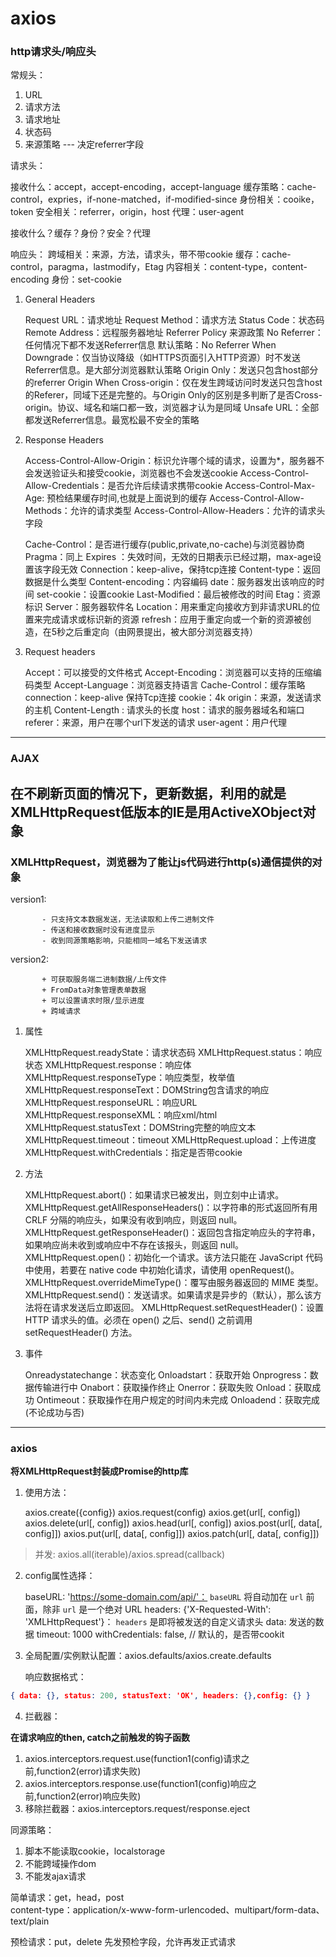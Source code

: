 # axios

### http请求头/响应头

常规头：

1. URL
2. 请求方法
3. 请求地址
4. 状态码
5. 来源策略 --- 决定referrer字段

请求头：

接收什么：accept，accept-encoding，accept-language
缓存策略：cache-control，expries，if-none-matched，if-modified-since
身份相关：cooike，token
安全相关：referrer，origin，host
代理：user-agent

接收什么？缓存？身份？安全？代理

响应头：
跨域相关：来源，方法，请求头，带不带cookie
缓存：cache-control，paragma，lastmodify，Etag
内容相关：content-type，content-encoding
身份：set-cookie

1. General Headers

    Request URL：请求地址
    Request Method：请求方法
    Status Code：状态码
    Remote Address：远程服务器地址
    Referrer Policy 来源政策
          No Referrer：任何情况下都不发送Referrer信息
          默认策略：No Referrer When Downgrade：仅当协议降级（如HTTPS页面引入HTTP资源）时不发送Referrer信息。是大部分浏览器默认策略
          Origin Only：发送只包含host部分的referrer
          Origin When Cross-origin：仅在发生跨域访问时发送只包含host的Referer，同域下还是完整的。与Origin Only的区别是多判断了是否Cross-origin。协议、域名和端口都一致，浏览器才认为是同域
           Unsafe URL：全部都发送Referrer信息。最宽松最不安全的策略

2. Response Headers

    Access-Control-Allow-Origin：标识允许哪个域的请求，设置为*，服务器不会发送验证头和接受cookie，浏览器也不会发送cookie
    Access-Control-Allow-Credentials：是否允许后续请求携带cookie
    Access-Control-Max-Age: 预检结果缓存时间,也就是上面说到的缓存
	Access-Control-Allow-Methods：允许的请求类型
	Access-Control-Allow-Headers：允许的请求头字段

    Cache-Control：是否进行缓存(public,private,no-cache)与浏览器协商
    Pragma：同上
    Expires ：失效时间，无效的日期表示已经过期，max-age设置该字段无效
    Connection：keep-alive，保持tcp连接
    Content-type：返回数据是什么类型
    Content-encoding：内容编码
    date：服务器发出该响应的时间
    set-cookie：设置cookie
    Last-Modified：最后被修改的时间
    Etag：资源标识
    Server：服务器软件名 
    Location：用来重定向接收方到非请求URL的位置来完成请求或标识新的资源 
    refresh：应用于重定向或一个新的资源被创造，在5秒之后重定向（由网景提出，被大部分浏览器支持）

3. Request headers

    Accept：可以接受的文件格式
    Accept-Encoding：浏览器可以支持的压缩编码类型
    Accept-Language：浏览器支持语言
    Cache-Control：缓存策略
    connection：keep-alive 保持Tcp连接
    cookie：4k
    origin：来源，发送请求的主机
    Content-Length : 请求头的长度
    host：请求的服务器域名和端口
    referer：来源，用户在哪个url下发送的请求
    user-agent：用户代理

---

### AJAX

**在不刷新页面的情况下，更新数据，利用的就是XMLHttpRequest低版本的IE是用ActiveXObject对象**
---

### XMLHttpRequest，浏览器为了能让js代码进行http(s)通信提供的对象

   version1:

           - 只支持文本数据发送，无法读取和上传二进制文件
           - 传送和接收数据时没有进度显示
           - 收到同源策略影响，只能相同一域名下发送请求

   version2:

           + 可获取服务端二进制数据/上传文件
           + FromData对象管理表单数据
           + 可以设置请求时限/显示进度
           + 跨域请求

1. 属性 

     XMLHttpRequest.readyState：请求状态码
     XMLHttpRequest.status：响应状态
     XMLHttpRequest.response：响应体
     XMLHttpRequest.responseType：响应类型，枚举值
     XMLHttpRequest.responseText：DOMString包含请求的响应        
     XMLHttpRequest.responseURL：响应URL
     XMLHttpRequest.responseXML：响应xml/html
     XMLHttpRequest.statusText：DOMString完整的响应文本
     XMLHttpRequest.timeout：timeout
     XMLHttpRequest.upload：上传进度
     XMLHttpRequest.withCredentials：指定是否带cookie

2. 方法 

     XMLHttpRequest.abort()：如果请求已被发出，则立刻中止请求。
     XMLHttpRequest.getAllResponseHeaders()：以字符串的形式返回所有用 CRLF 分隔的响应头，如果没有收到响应，则返回 null。
     XMLHttpRequest.getResponseHeader()：返回包含指定响应头的字符串，如果响应尚未收到或响应中不存在该报头，则返回 null。
     XMLHttpRequest.open()：初始化一个请求。该方法只能在 JavaScript 代码中使用，若要在 native code 中初始化请求，请使用 openRequest()。
     XMLHttpRequest.overrideMimeType()：覆写由服务器返回的 MIME 类型。
     XMLHttpRequest.send()：发送请求。如果请求是异步的（默认），那么该方法将在请求发送后立即返回。
     XMLHttpRequest.setRequestHeader()：设置 HTTP 请求头的值。必须在 open() 之后、send() 之前调用 setRequestHeader() 方法。

3. 事件

     Onreadystatechange：状态变化
     Onloadstart：获取开始
	 Onprogress：数据传输进行中
     Onabort：获取操作终止
     Onerror：获取失败
     Onload：获取成功
     Ontimeout：获取操作在用户规定的时间内未完成
     Onloadend：获取完成(不论成功与否)

---

### axios

**将XMLHttpRequest封装成Promise的http库**

1. 使用方法：

     axios.create({config})
     axios.request(config)
	 axios.get(url[, config])
     axios.delete(url[, config])
     axios.head(url[, config])
     axios.post(url[, data[, config]])
     axios.put(url[, data[, config]])
     axios.patch(url[, data[, config]])

> 并发: axios.all(iterable)/axios.spread(callback)

2. config属性选择：

     baseURL: 'https://some-domain.com/api/'： `baseURL` 将自动加在 `url` 前面，除非 `url` 是一个绝对 URL
     headers: {'X-Requested-With': 'XMLHttpRequest'}： `headers` 是即将被发送的自定义请求头
     data: 发送的数据
     timeout: 1000
     withCredentials: false, // 默认的，是否带cookit

3. 全局配置/实例默认配置：axios.defaults/axios.create.defaults

    响应数据格式：

``` json
{ data: {}, status: 200, statusText: 'OK', headers: {},config: {} }
```

4. 拦截器：

**在请求响应的then, catch之前触发的钩子函数**

1. axios.interceptors.request.use(function1(config)请求之前,function2(error)请求失败)
2. axios.interceptors.response.use(function1(config)响应之前,function2(error)响应失败)
3. 移除拦截器：axios.interceptors.request/response.eject

同源策略：

1. 脚本不能读取cookie，localstorage
2. 不能跨域操作dom
3. 不能发ajax请求

简单请求：get，head，post  
content-type：application/x-www-form-urlencoded、multipart/form-data、text/plain

预检请求：put，delete
先发预检字段，允许再发正式请求
